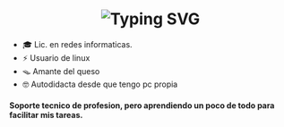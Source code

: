 <div align="center">
  <h1>
    <img
      src="https://readme-typing-svg.herokuapp.com?font=M+PLUS+1+Code&size=30&duration=3500&pause=2000&background=242A2E&center=true&vCenter=true&width=500&height=60&lines=~%24+Linux+user%2C+waifu+lover+%E2%9D%A4%EF%B8%8F"
      alt="Typing SVG"
    />
  </h1>
</div>

- 🎓 Lic. en redes informaticas.
- ⚡ Usuario de linux
- 🪤 Amante del queso 
- 🤓 Autodidacta desde que tengo pc propia

#### Soporte tecnico de profesion, pero aprendiendo un poco de todo para facilitar mis tareas.
 
<!--
**taregon/taregon** is a ✨ _special_ ✨ repository because its `README.md` (this file) appears on your GitHub profile.
-->
